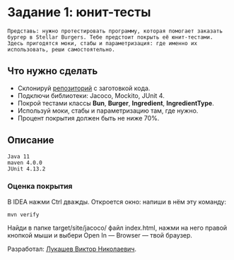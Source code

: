 #
# Задание 1: юнит-тесты
    Представь: нужно протестировать программу, которая помогает заказать бургер в Stellar Burgers. Тебе предстоит покрыть её юнит-тестами.
    Здесь пригодятся моки, стабы и параметризация: где именно их использовать, реши самостоятельно.
## Что нужно сделать
* Склонируй [репозиторий](https://github.com/yandex-praktikum/QA-java-diplom-1) с заготовкой кода.
* Подключи библиотеки: Jacoco, Mockito, JUnit 4.
* Покрой тестами классы **Bun**, **Burger**, **Ingredient**, **IngredientType**.
* Используй моки, стабы и параметризацию там, где нужно.
* Процент покрытия должен быть не ниже 70%.

## Описание
    Java 11
    maven 4.0.0
    JUnit 4.13.2


### Оценка покрытия
В IDEA нажми Ctrl дважды. Откроется окно: напиши в нём эту команду:    
    
    mvn verify
Найди в папке target/site/jacoco/ файл index.html, нажми на него правой кнопкой мыши и выбери Open In — Browser — твой браузер.


Разработал: [Лукашев Виктор Николаевич](https://github.com/lukviktor).
